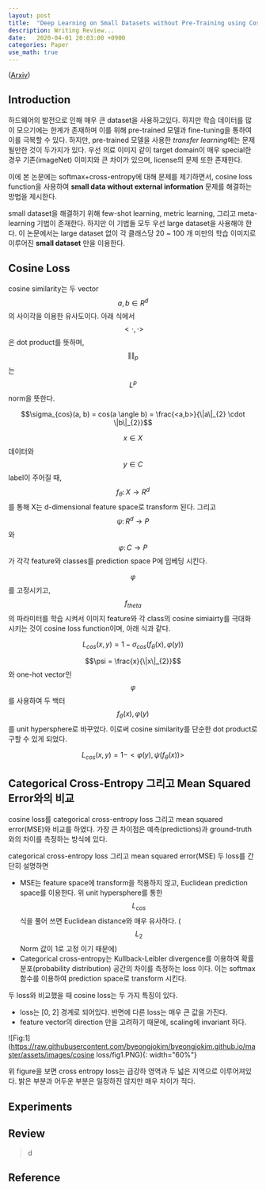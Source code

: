 ```yaml
---
layout: post
title:  "Deep Learning on Small Datasets without Pre-Training using Cosine Loss"
description: Writing Review...
date:   2020-04-01 20:03:00 +0900
categories: Paper
use_math: true
---
```

([Arxiv](https://arxiv.org/abs/1901.09054))

## Introduction
하드웨어의 발전으로 인해 매우 큰 dataset을 사용하고있다. 하지만 학습 데이터를 많이 모으기에는 한계가 존재하며 이를 위해 pre-trained 모델과 fine-tuning을 통하여 이를 극복할 수 있다. 하지만, pre-trained 모델을 사용한 *transfer learning*에는 문제 될만한 것이 두가지가 있다. 우선 의료 이미지 같이 target domain이 매우 special한 경우 기존(imageNet) 이미지와 큰 차이가 있으며, license의 문제 또한 존재한다.

이에 본 논문에는 softmax+cross-entropy에 대해 문제를 제기하면서, cosine loss function을 사용하여 **small data without external information** 문제를 해결하는 방법을 제시한다.

small dataset을 해결하기 위해 few-shot learning, metric learning, 그리고 meta-learning 기법이 존재한다. 하지만 이 기법들 모두 우선 large dataset을 사용해야 한다. 이 논문에서는 large dataset 없이 각 클래스당 20 ~ 100 개 미만의 학습 이미지로 이루어진 **small dataset** 만을 이용한다.

## Cosine Loss
cosine similarity는 두 vector $$a, b \in R^{d}$$의 사이각을 이용한 유사도이다. 아래 식에서 $$<\cdot , \cdot>$$은 dot product를 뜻하며, $$\|\|_{p}$$는 $$L^{p}$$ norm을 뜻한다.

$$\sigma_{cos}(a, b) = cos(a \angle b) = \frac{<a,b>}{\|a\|_{2} \cdot \|b\|_{2}}$$

$$x \in X$$ 데이터와 $$y \in C$$ label이 주어질 때, $$f_{\theta} \colon X \rightarrow R^{d}$$ 를 통해 X는 d-dimensional feature space로 transform 된다. 그리고 $$\psi \colon R^{d} \rightarrow P$$ 와 $$\varphi \colon C \rightarrow P$$ 가 각각 feature와 classes를 prediction space P에 임베딩 시킨다.

$$\varphi$$ 를 고정시키고, $$f_{theta}$$ 의 파라미터를 학습 시켜서 이미지 feature와 각 class의 cosine simiairty를 극대화 시키는 것이 cosine loss function이며, 아래 식과 같다.

$$L_{cos}(x, y) = 1 - \sigma_{cos}(f_{\theta}(x), \varphi(y))$$

$$\psi = \frac{x}{\|x\|_{2}}$$ 와 one-hot vector인 $$\varphi$$ 를 사용하여 두 백터 $$f_{\theta}(x), \varphi(y)$$ 를 unit hypersphere로 바꾸었다. 이로써 cosine similarity를 단순한 dot product로 구할 수 있게 되었다.

$$L_{cos}(x, y) = 1 - <\varphi(y), \psi(f_{\theta}(x))>$$

## Categorical Cross-Entropy 그리고 Mean Squared Error와의 비교
cosine loss를 categorical cross-entropy loss 그리고 mean squared error(MSE)와 비교를 하였다. 가장 큰 차이점은 예측(predictions)과 ground-truth 와의 차이를 측정하는 방식에 있다.

categorical cross-entropy loss 그리고 mean squared error(MSE) 두 loss를 간단히 설명하면 
- MSE는 feature space에 transform을 적용하지 않고, Euclidean prediction space를 이용한다. 위 unit hypersphere를 통한 $$L_{cos}$$ 식을 풀어 쓰면 Euclidean distance와 매우 유사하다. ($$L_2$$ Norm 값이 1로 고정 이기 때문에)
- Categorical cross-entropy는 Kullback-Leibler divergence를 이용하여 확률 분포(probability distribution) 공간의 차이를 측정하는 loss 이다.  이는 softmax 함수를 이용하여 prediction space로 transform 시킨다. 

두 loss와 비교했을 때 cosine loss는 두 가지 특징이 있다.
- loss는 [0, 2] 경계로 되어있다. 반면에 다른 loss는 매우 큰 값을 가진다.
- feature vector의 direction 만을 고려하기 때문에, scaling에 invariant 하다.

![Fig:1](https://raw.githubusercontent.com/byeongjokim/byeongjokim.github.io/master/assets/images/cosine loss/fig1.PNG){: width="60%"}

위 figure을 보면 cross entropy loss는 급강하 영역과 두 넓은 지역으로 이루어져있다. 밝은 부분과 어두운 부분은 일정하진 않지만 매우 차이가 적다.



## Experiments

## Review
> d

## Reference
